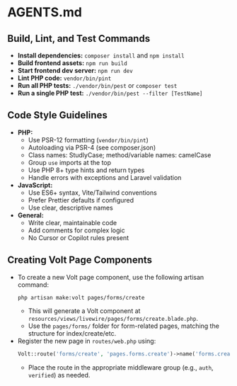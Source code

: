 # AGENTS.md

## Build, Lint, and Test Commands
- **Install dependencies:** `composer install` and `npm install`
- **Build frontend assets:** `npm run build`
- **Start frontend dev server:** `npm run dev`
- **Lint PHP code:** `vendor/bin/pint`
- **Run all PHP tests:** `./vendor/bin/pest` or `composer test`
- **Run a single PHP test:** `./vendor/bin/pest --filter [TestName]`

## Code Style Guidelines
- **PHP:**
  - Use PSR-12 formatting (`vendor/bin/pint`)
  - Autoloading via PSR-4 (see composer.json)
  - Class names: StudlyCase; method/variable names: camelCase
  - Group `use` imports at the top
  - Use PHP 8+ type hints and return types
  - Handle errors with exceptions and Laravel validation
- **JavaScript:**
  - Use ES6+ syntax, Vite/Tailwind conventions
  - Prefer Prettier defaults if configured
  - Use clear, descriptive names
- **General:**
  - Write clear, maintainable code
  - Add comments for complex logic
   - No Cursor or Copilot rules present

## Creating Volt Page Components

- To create a new Volt page component, use the following artisan command:
  ```
  php artisan make:volt pages/forms/create
  ```
  - This will generate a Volt component at `resources/views/livewire/pages/forms/create.blade.php`.
  - Use the `pages/forms/` folder for form-related pages, matching the structure for index/create/etc.
- Register the new page in `routes/web.php` using:
  ```php
  Volt::route('forms/create', 'pages.forms.create')->name('forms.create');
  ```
  - Place the route in the appropriate middleware group (e.g., `auth`, `verified`) as needed.
